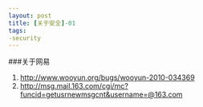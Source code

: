 ```yaml
---
layout: post
title: [关于安全]-01
tags:
-security
---
```



###关于网易


1. <http://www.wooyun.org/bugs/wooyun-2010-034369>
2. <http://msg.mail.163.com/cgi/mc?funcid=getusrnewmsgcnt&username=@163.com>
